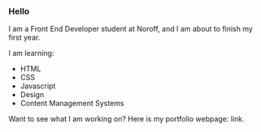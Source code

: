 ### Hello

I am a Front End Developer student at Noroff, and I am about to finish my first year.

I am learning:
- HTML
- CSS
- Javascript
- Design
- Content Management Systems

Want to see what I am working on? Here is my portfolio webpage: link. 

<!--
**John5en/John5en** is a ✨ _special_ ✨ repository because its `README.md` (this file) appears on your GitHub profile.

Here are some ideas to get you started:

- 🔭 I’m currently working on ...
- 🌱 I’m currently learning ...
- 👯 I’m looking to collaborate on ...
- 🤔 I’m looking for help with ...
- 💬 Ask me about ...
- 📫 How to reach me: ...
- 😄 Pronouns: ...
- ⚡ Fun fact: ...
-->
